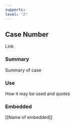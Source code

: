 ```yaml
---
supports: 
level: "2"
---
```

## Case Number

Link

### Summary

Summary of case

### Use

How it may be used and quotes

### Embedded

[[Name of embedded]]